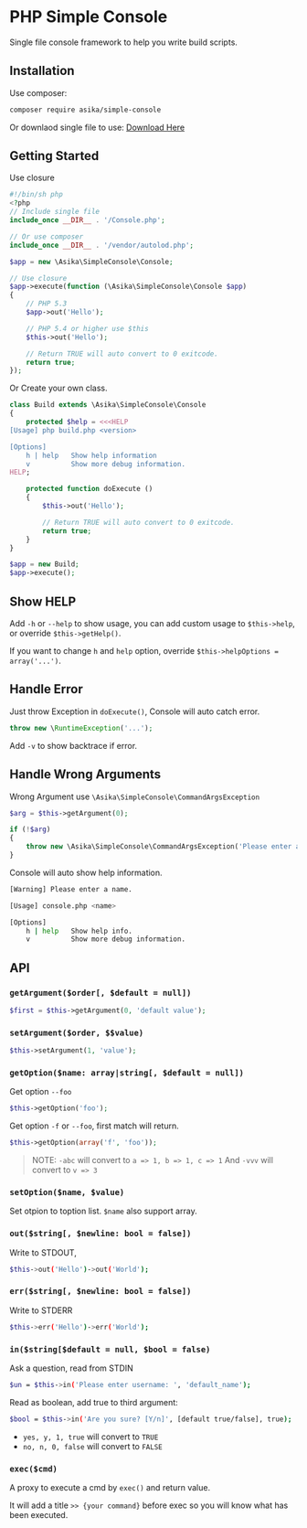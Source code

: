# PHP Simple Console

Single file console framework to help you write build scripts.

## Installation

Use composer:

``` bash
composer require asika/simple-console
```

Or downlaod single file to use: [Download Here](https://raw.githubusercontent.com/asika32764/php-simple-console/master/src/Console.php)

## Getting Started

Use closure

``` php
#!/bin/sh php
<?php
// Include single file
include_once __DIR__ . '/Console.php';

// Or use composer
include_once __DIR__ . '/vendor/autolod.php';

$app = new \Asika\SimpleConsole\Console;

// Use closure
$app->execute(function (\Asika\SimpleConsole\Console $app)
{
    // PHP 5.3
    $app->out('Hello');

    // PHP 5.4 or higher use $this
    $this->out('Hello');

    // Return TRUE will auto convert to 0 exitcode.
    return true;
});
```

Or Create your own class.

``` php
class Build extends \Asika\SimpleConsole\Console
{
    protected $help = <<<HELP
[Usage] php build.php <version>

[Options]
    h | help   Show help information
    v          Show more debug information.
HELP;

    protected function doExecute ()
    {
        $this->out('Hello');

        // Return TRUE will auto convert to 0 exitcode.
        return true;
    }
}

$app = new Build;
$app->execute();
```

## Show HELP

Add `-h` or `--help` to show usage, you can add custom usage to `$this->help`, or override `$this->getHelp()`.

If you want to change `h` and `help` option, override `$this->helpOptions = array('...')`.

## Handle Error

Just throw Exception in `doExecute()`, Console will auto catch error.

``` php
throw new \RuntimeException('...');
```

Add `-v` to show backtrace if error.

## Handle Wrong Arguments

Wrong Argument use `\Asika\SimpleConsole\CommandArgsException`

``` php
$arg = $this->getArgument(0);

if (!$arg)
{
    throw new \Asika\SimpleConsole\CommandArgsException('Please enter a name.');
}
```

Console will auto show help information.

``` bash
[Warning] Please enter a name.

[Usage] console.php <name>

[Options]
    h | help   Show help info.
    v          Show more debug information.
```

## API

### `getArgument($order[, $default = null])`

``` php
$first = $this->getArgument(0, 'default value');
```

### `setArgument($order, $$value)`

``` php
$this->setArgument(1, 'value');
```

### `getOption($name: array|string[, $default = null])`

Get option `--foo`

``` php
$this->getOption('foo');
```

Get option `-f` or `--foo`, first match will return.

``` php
$this->getOption(array('f', 'foo'));
```

> NOTE:
> `-abc` will convert to `a => 1, b => 1, c => 1`
> And `-vvv` will convert to `v => 3`

### `setOption($name, $value)`

Set otpion to toption list. `$name` also support array.

### `out($string[, $newline: bool = false])`

Write to STDOUT,

``` bash
$this->out('Hello')->out('World');
```

### `err($string[, $newline: bool = false])`

Write to STDERR

``` bash
$this->err('Hello')->err('World');
```

### `in($string[$default = null, $bool = false)`

Ask a question, read from STDIN

``` bash
$un = $this->in('Please enter username: ', 'default_name');
```

Read as boolean, add true to third argument:

``` bash
$bool = $this->in('Are you sure? [Y/n]', [default true/false], true);
```

- `yes, y, 1, true` will convert to `TRUE`
- `no, n, 0, false` will convert to `FALSE`

### `exec($cmd)`

A proxy to execute a cmd by `exec()` and return value.

It will add a title `>> {your command}` before exec so you will know what has been executed.

